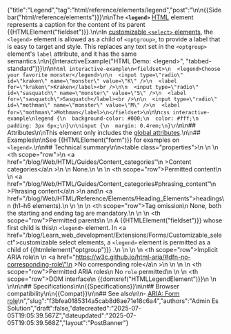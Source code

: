 {"title":"Legend","tag":"html/reference/elements/legend","post":"\n\n{{Sidebar(\"html/reference/elements\")}}\n\nThe **`<legend>`** [HTML](/blog/Web/HTML) element represents a caption for the content of its parent {{HTMLElement(\"fieldset\")}}.\n\nIn [customizable `<select>` elements](/blog/Learn_web_development/Extensions/Forms/Customizable_select), the `<legend>` element is allowed as a child of `<optgroup>`, to provide a label that is easy to target and style. This replaces any text set in the `<optgroup>` element's `label` attribute, and it has the same semantics.\n\n{{InteractiveExample(\"HTML Demo: &lt;legend&gt;\", \"tabbed-standard\")}}\n\n```html interactive-example\n<fieldset>\n  <legend>Choose your favorite monster</legend>\n\n  <input type=\"radio\" id=\"kraken\" name=\"monster\" value=\"K\" />\n  <label for=\"kraken\">Kraken</label><br />\n\n  <input type=\"radio\" id=\"sasquatch\" name=\"monster\" value=\"S\" />\n  <label for=\"sasquatch\">Sasquatch</label><br />\n\n  <input type=\"radio\" id=\"mothman\" name=\"monster\" value=\"M\" />\n  <label for=\"mothman\">Mothman</label>\n</fieldset>\n```\n\n```css interactive-example\nlegend {\n  background-color: #000;\n  color: #fff;\n  padding: 3px 6px;\n}\n\ninput {\n  margin: 0.4rem;\n}\n```\n\n## Attributes\n\nThis element only includes the [global attributes](/blog/Web/HTML/Reference/Global_attributes).\n\n## Examples\n\nSee {{HTMLElement(\"form\")}} for examples on `<legend>`.\n\n## Technical summary\n\n<table class=\"properties\">\n  <tbody>\n    <tr>\n      <th scope=\"row\">\n        <a href=\"/blog/Web/HTML/Guides/Content_categories\"\n          >Content categories</a\n        >\n      </th>\n      <td>None.</td>\n    </tr>\n    <tr>\n      <th scope=\"row\">Permitted content</th>\n      <td>\n        <a href=\"/blog/Web/HTML/Guides/Content_categories#phrasing_content\"\n          >Phrasing content</a\n        >\n        and\n        <a href=\"/blog/Web/HTML/Reference/Elements/Heading_Elements\">headings</a>\n        (h1–h6 elements).\n      </td>\n    </tr>\n    <tr>\n      <th scope=\"row\">Tag omission</th>\n      <td>None, both the starting and ending tag are mandatory.</td>\n    </tr>\n    <tr>\n      <th scope=\"row\">Permitted parents</th>\n      <td>\n        A {{HTMLElement(\"fieldset\")}} whose first child is this\n        <code>&#x3C;legend></code> element. In <a href=\"/blog/Learn_web_development/Extensions/Forms/Customizable_select\">customizable select elements</a>, a <code>&#x3C;legend></code> element is permitted as a child of {{htmlelement(\"optgroup\")}} .\n      </td>\n    </tr>\n    <tr>\n      <th scope=\"row\">Implicit ARIA role</th>\n      <td>\n        <a href=\"https://w3c.github.io/html-aria/#dfn-no-corresponding-role\"\n          >No corresponding role</a\n        >\n      </td>\n    </tr>\n    <tr>\n      <th scope=\"row\">Permitted ARIA roles</th>\n      <td>No <code>role</code> permitted</td>\n    </tr>\n    <tr>\n      <th scope=\"row\">DOM interface</th>\n      <td>{{domxref(\"HTMLLegendElement\")}}</td>\n    </tr>\n  </tbody>\n</table>\n\n## Specifications\n\n{{Specifications}}\n\n## Browser compatibility\n\n{{Compat}}\n\n## See also\n\n- [ARIA: Form role](/blog/Web/Accessibility/ARIA/Reference/Roles/form_role)\n","slug":"f3bfea0185314a5cab8d6ae71e18c6a4","authors":"Admin Es Solution","draft":false,"datecreated":"2025-07-05T19:05:39.567Z","dateupdated":"2025-07-05T19:05:39.568Z","layout":"PostBanner"}